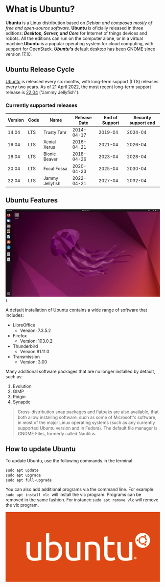 # What is Ubuntu?

**Ubuntu** is a Linux distribution based on *Debian and composed mostly of free and open-source software*.
**Ubuntu** is oficially released in three editions: ***Desktop, Server, and Core*** for Internet of things devices and
robots. All the editions can run on the computer alone, or in a virtual machine.**Ubuntu** is a popular
operating system for cloud computing, with support for OpenStack. ***Ubuntu's*** default desktop has been
GNOME since version 17.10.

## Ubuntu Release Cycle

[Ubuntu](http://ubuntu.com/) is released every six months, with long-term support (LTS) releases every two years. As of 21 April
2022, the most recent long-term support release is [22.04](http://ubuntu.com/) ("Jammy Jellyﬁsh").


### Currently supported releases

| Version | Code | Name            | Release Date | End of Support | Security support end |
| ------- | ---- | --------------- | ------------ | -------------- | -------------------- |
| 14.04   | LTS  | Trusty Tahr     | 2014-04-17   | 2019-04        | 2034-04              |
| 16.04   | LTS  | Xenial Xerus    | 2016-04-21   | 2021-04        | 2026-04              |
| 18.04   | LTS  | Bionic Beaver   | 2018-04-26   | 2023-04        | 2028-04              |
| 20.04   | LTS  | Focal Fossa     | 2020-04-23   | 2025-04        | 2030-04              |
| 22.04   | LTS  | Jammy Jellyfish | 2022-04-21   | 2027-04        | 2032-04              |

## Ubuntu Features

![Ubuntu Desktop](ubuntu-desktop.png))

A default installation of Ubuntu contains a wide range of software that includes:
+ LibreOﬃce
    * Version: 7.3.5.2
+ Firefox
    * Version: 103.0.2
+ Thunderbird
    * Version 91.11.0
+ Transmission
    * Version: 3.00

Many additional software packages that are no longer installed by default, such as:
1. Evolution
2. GIMP
3. Pidgin
4. Synaptic


> Cross-distribution snap packages and ﬂatpaks are also available, that both allow installing software, such as some of Microsoft's software, in most of the major Linux operating systems (such as any currently supported Ubuntu version and in Fedora). The default ﬁle manager is GNOME Files, formerly called Nautilus.

## How to update Ubuntu

To update Ubuntu, use the following commands in the terminal:

```
sudo apt update
sudo apt upgrade
sudo apt full-upgrade
```

You can also add additional programs via the command line. For example: `sudo apt install vlc `will install the vlc program. Programs can be removed in the same fashion. For instance:` sudo apt remove vlc ` will remove the vlc program.

![Ubuntu Logo](ubuntu-logo.png)